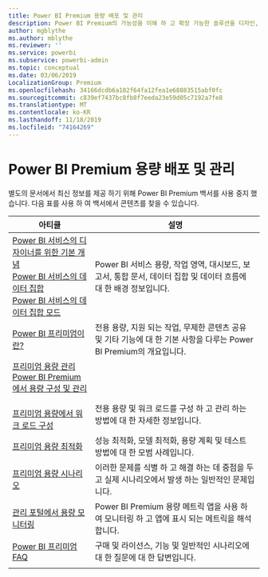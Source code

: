 ```yaml
---
title: Power BI Premium 용량 배포 및 관리
description: Power BI Premium의 가능성을 이해 하 고 확장 가능한 솔루션을 디자인, 배포, 모니터링 및 문제 해결 하는 방법을 알아봅니다.
author: mgblythe
ms.author: mblythe
ms.reviewer: ''
ms.service: powerbi
ms.subservice: powerbi-admin
ms.topic: conceptual
ms.date: 03/06/2019
LocalizationGroup: Premium
ms.openlocfilehash: 34166dcdb6a102f64fa12fea1e68883515abf0fc
ms.sourcegitcommit: c839ef7437bc8fb8f7eeda23e59d05c7192a7fe8
ms.translationtype: MT
ms.contentlocale: ko-KR
ms.lasthandoff: 11/18/2019
ms.locfileid: "74164269"
---
```

# <a name="deploying-and-managing-power-bi-premium-capacities"></a>Power BI Premium 용량 배포 및 관리

별도의 문서에서 최신 정보를 제공 하기 위해 Power BI Premium 백서를 사용 중지 했습니다. 다음 표를 사용 하 여 백서에서 콘텐츠를 찾을 수 있습니다. 

| 아티클 | 설명 |
|-----|----|
| [Power BI 서비스의 디자이너를 위한 기본 개념](service-basic-concepts.md)</br>[Power BI 서비스의 데이터 집합](service-datasets-understand.md)</br>[Power BI 서비스의 데이터 집합 모드](service-dataset-modes-understand.md) | Power BI 서비스 용량, 작업 영역, 대시보드, 보고서, 통합 문서, 데이터 집합 및 데이터 흐름에 대 한 배경 정보입니다. |
| [Power BI 프리미엄이란?](service-premium-what-is.md) | 전용 용량, 지원 되는 작업, 무제한 콘텐츠 공유 및 기타 기능에 대 한 기본 사항을 다루는 Power BI Premium의 개요입니다.  |
| [프리미엄 용량 관리](service-premium-capacity-manage.md)</br>[Power BI Premium에서 용량 구성 및 관리](service-admin-premium-manage.md)
</br>[프리미엄 용량에서 워크 로드 구성](service-admin-premium-workloads.md) | 전용 용량 및 워크 로드를 구성 하 고 관리 하는 방법에 대 한 자세한 정보입니다. |
| [프리미엄 용량 최적화](service-premium-capacity-optimize.md) | 성능 최적화, 모델 최적화, 용량 계획 및 테스트 방법에 대 한 모범 사례입니다. |
| [프리미엄 용량 시나리오](service-premium-capacity-scenarios.md) | 이러한 문제를 식별 하 고 해결 하는 데 중점을 두고 실제 시나리오에서 발생 하는 일반적인 문제입니다. |
| [관리 포털에서 용량 모니터링](service-admin-premium-monitor-portal.md) | Power BI Premium 용량 메트릭 앱을 사용 하 여 모니터링 하 고 앱에 표시 되는 메트릭을 해석 합니다. |
| [Power BI 프리미엄 FAQ](service-premium-faq.md) | 구매 및 라이선스, 기능 및 일반적인 시나리오에 대 한 질문에 대 한 답변입니다. |
| | |
